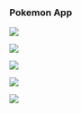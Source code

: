 ### Pokemon App

![](https://github.com/arthurbauer97/pokemon_app/blob/master/presentantion/load.png)

![](https://github.com/arthurbauer97/pokemon_app/blob/master/presentantion/home.png)

![](https://github.com/arthurbauer97/pokemon_app/blob/main/presentantion/detail1.png)

![](https://github.com/arthurbauer97/pokemon_app/blob/master/presentantion/detail2.png)

![](https://github.com/arthurbauer97/pokemon_app/blob/master/presentantion/search.png)
